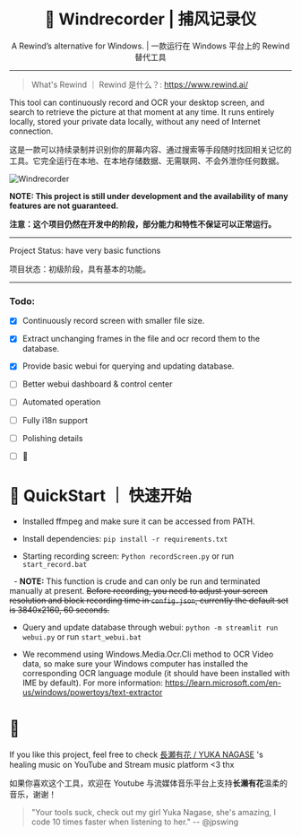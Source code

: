 <h1 align="center"> 🦝 Windrecorder | 捕风记录仪</h1>
<p align="center"> A Rewind’s alternative for Windows. | 一款运行在 Windows 平台上的 Rewind 替代工具</p>

---
> What's Rewind ｜ Rewind 是什么？: https://www.rewind.ai/

This tool can continuously record and OCR your desktop screen, and search to retrieve the picture at that moment at any time.
It runs entirely locally, stored your private data locally, without any need of Internet connection. 

这是一款可以持续录制并识别你的屏幕内容、通过搜索等手段随时找回相关记忆的工具。它完全运行在本地、在本地存储数据、无需联网、不会外泄你任何数据。


![Windrecorder](https://github.com/Antonoko/Windrecorder/blob/main/__assets__/preview.png)


**NOTE: This project is still under development and the availability of many features are not guaranteed.**

**注意：这个项目仍然在开发中的阶段，部分能力和特性不保证可以正常运行。**

----

Project Status: have very basic functions

项目状态：初级阶段，具有基本的功能。

---

### Todo:
- [x] Continuously record screen with smaller file size.
- [x] Extract unchanging frames in the file and ocr record them to the database.
- [x] Provide basic webui for querying and updating database.
- [ ] Better webui dashboard & control center
- [ ] Automated operation
- [ ] Fully i18n support
- [ ] Polishing details
- [ ] 🤔


# 🦝 QuickStart ｜ 快速开始

- Installed ffmpeg and make sure it can be accessed from PATH.

- Install dependencies: `pip install -r requirements.txt`

- Starting recording screen: `Python recordScreen.py` or run `start_record.bat`

  - **NOTE:** This function is crude and can only be run and terminated manually at present. ~~Before recording, you need to adjust your screen resolution and block recording time in `config.json`, currently the default set is 3840x2160, 60 seconds.~~

- Query and update database through webui: `python -m streamlit run webui.py` or run  `start_webui.bat`

- We recommend using Windows.Media.Ocr.Cli method to OCR Video data, so make sure your Windows computer has installed the corresponding OCR language module (it should have been installed with IME by default). For more information: https://learn.microsoft.com/en-us/windows/powertoys/text-extractor


# 🧡
If you like this project, feel free to check [長瀬有花 / YUKA NAGASE](https://www.youtube.com/channel/UCf-PcSHzYAtfcoiBr5C9DZA) 's healing music on YouTube and Stream music platform <3 thx

如果你喜欢这个工具，欢迎在 Youtube 与流媒体音乐平台上支持**长濑有花**温柔的音乐，谢谢！

> "Your tools suck, check out my girl Yuka Nagase, she's amazing, I code 10 times faster when listening to her." -- @jpswing
